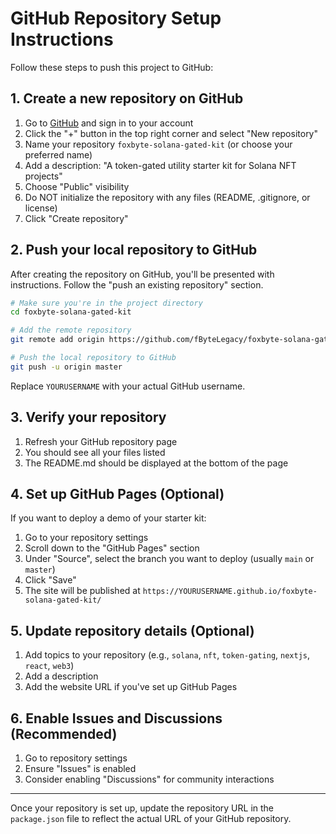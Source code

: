 # GitHub Repository Setup Instructions

Follow these steps to push this project to GitHub:

## 1. Create a new repository on GitHub

1. Go to [GitHub](https://github.com) and sign in to your account
2. Click the "+" button in the top right corner and select "New repository"
3. Name your repository `foxbyte-solana-gated-kit` (or choose your preferred name)
4. Add a description: "A token-gated utility starter kit for Solana NFT projects"
5. Choose "Public" visibility
6. Do NOT initialize the repository with any files (README, .gitignore, or license)
7. Click "Create repository"

## 2. Push your local repository to GitHub

After creating the repository on GitHub, you'll be presented with instructions. Follow the "push an existing repository" section.

```bash
# Make sure you're in the project directory
cd foxbyte-solana-gated-kit

# Add the remote repository
git remote add origin https://github.com/fByteLegacy/foxbyte-solana-gated-kit.git

# Push the local repository to GitHub
git push -u origin master
```

Replace `YOURUSERNAME` with your actual GitHub username.

## 3. Verify your repository

1. Refresh your GitHub repository page
2. You should see all your files listed
3. The README.md should be displayed at the bottom of the page

## 4. Set up GitHub Pages (Optional)

If you want to deploy a demo of your starter kit:

1. Go to your repository settings
2. Scroll down to the "GitHub Pages" section
3. Under "Source", select the branch you want to deploy (usually `main` or `master`)
4. Click "Save"
5. The site will be published at `https://YOURUSERNAME.github.io/foxbyte-solana-gated-kit/`

## 5. Update repository details (Optional)

1. Add topics to your repository (e.g., `solana`, `nft`, `token-gating`, `nextjs`, `react`, `web3`)
2. Add a description
3. Add the website URL if you've set up GitHub Pages

## 6. Enable Issues and Discussions (Recommended)

1. Go to repository settings
2. Ensure "Issues" is enabled
3. Consider enabling "Discussions" for community interactions

---

Once your repository is set up, update the repository URL in the `package.json` file to reflect the actual URL of your GitHub repository. 